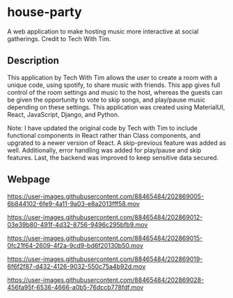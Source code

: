 # house-party
A web application to make hosting music more interactive at social gatherings. Credit to Tech With Tim.

## Description 
This application by Tech With Tim allows the user to create a room with a unique code, using spotify, to share music with friends. This app gives full control of the room settings and music to the host, whereas the guests can be given the opportunity to vote to skip songs, and play/pause music depending on these settings. This application was created using MaterialUI, React, JavaScript, Django, and Python. 

Note:
I have updated the original code by Tech with Tim to include functional components in React rather than Class components, and upgrated to a newer version of React. A skip-previous feature was added as well. Additionally, error handling was added for play/pause and skip features. Last, the backend was improved to keep sensitive data secured.

## Webpage

https://user-images.githubusercontent.com/88465484/202869005-6b844102-6fe9-4a11-9a03-e8a2013fff58.mov


https://user-images.githubusercontent.com/88465484/202869012-03e39b80-491f-4d32-8756-9496c295bfb9.mov


https://user-images.githubusercontent.com/88465484/202869015-0fc21f64-2609-4f2a-9cd9-bd6f20130b50.mov


https://user-images.githubusercontent.com/88465484/202869019-6f6f2f87-d432-4126-9032-550c75a4b92d.mov


https://user-images.githubusercontent.com/88465484/202869028-456fa95f-6536-4666-a0b5-76dccb778fdf.mov
